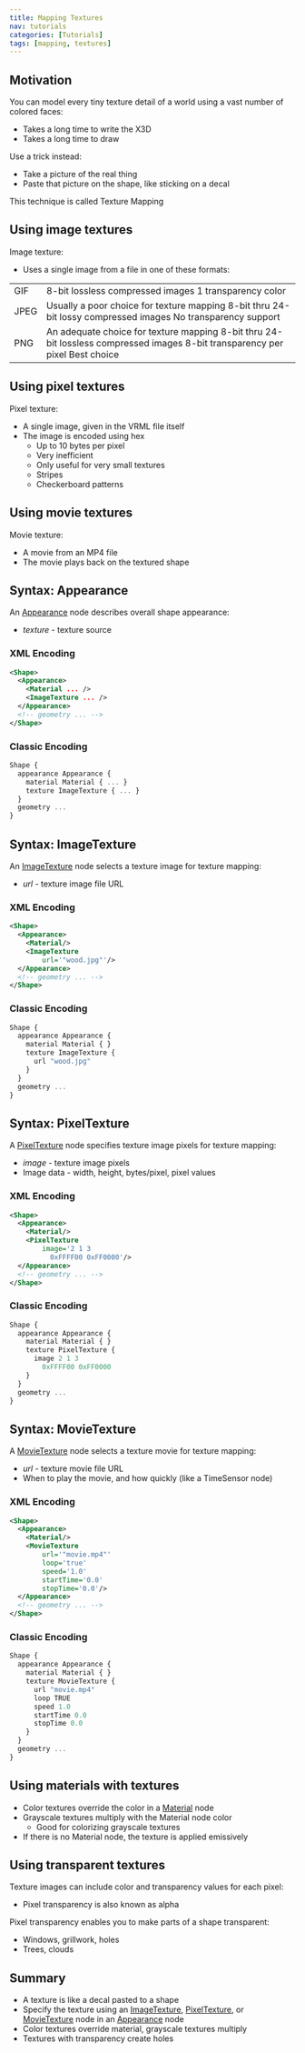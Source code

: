 ```yaml
---
title: Mapping Textures
nav: tutorials
categories: [Tutorials]
tags: [mapping, textures]
---
```

## Motivation

You can model every tiny texture detail of a world using a vast number of colored faces:

- Takes a long time to write the X3D
- Takes a long time to draw

Use a trick instead:

- Take a picture of the real thing
- Paste that picture on the shape, like sticking on a decal

This technique is called Texture Mapping

## Using image textures

Image texture:

- Uses a single image from a file in one of these formats:

|      |                                                                                                                              |
|------|------------------------------------------------------------------------------------------------------------------------------|
| GIF  | 8-bit lossless compressed images 1 transparency color                                                                        |
| JPEG | Usually a poor choice for texture mapping 8-bit thru 24-bit lossy compressed images No transparency support                  |
| PNG  | An adequate choice for texture mapping 8-bit thru 24-bit lossless compressed images 8-bit transparency per pixel Best choice |

## Using pixel textures

Pixel texture:

- A single image, given in the VRML file itself
- The image is encoded using hex
  - Up to 10 bytes per pixel
  - Very inefficient
  - Only useful for very small textures
  - Stripes
  - Checkerboard patterns

## Using movie textures

Movie texture:

- A movie from an MP4 file
- The movie plays back on the textured shape

## Syntax: Appearance

An [Appearance](https://www.web3d.org/documents/specifications/19775-1/V3.3/Part01/components/shape.html#Appearance) node describes overall shape appearance:

- *texture* - texture source

### XML Encoding

```xml
<Shape>
  <Appearance>
    <Material ... />
    <ImageTexture ... />
  </Appearance>
  <!-- geometry ... -->
</Shape>
```

### Classic Encoding

```js
Shape {
  appearance Appearance {
    material Material { ... }
    texture ImageTexture { ... }
  }
  geometry ...
}
```

## Syntax: ImageTexture

An [ImageTexture](https://www.web3d.org/documents/specifications/19775-1/V3.3/Part01/components/texturing.html#ImageTexture) node selects a texture image for texture mapping:

- *url* - texture image file URL

### XML Encoding

```xml
<Shape>
  <Appearance>
    <Material/>
    <ImageTexture
        url='"wood.jpg"'/>
  </Appearance>
  <!-- geometry ... -->
</Shape>
```

### Classic Encoding

```js
Shape {
  appearance Appearance {
    material Material { }
    texture ImageTexture {
      url "wood.jpg"
    }
  }
  geometry ...
}
```

## Syntax: PixelTexture

A [PixelTexture](https://www.web3d.org/documents/specifications/19775-1/V3.3/Part01/components/texturing.html#PixelTexture) node specifies texture image pixels for texture mapping:

- *image* - texture image pixels
- Image data - width, height, bytes/pixel, pixel values

### XML Encoding

```xml
<Shape>
  <Appearance>
    <Material/>
    <PixelTexture
        image='2 1 3
          0xFFFF00 0xFF0000'/>
  </Appearance>
  <!-- geometry ... -->
</Shape>
```

### Classic Encoding

```js
Shape {
  appearance Appearance {
    material Material { }
    texture PixelTexture {
      image 2 1 3
        0xFFFF00 0xFF0000
    }
  }
  geometry ...
}
```

## Syntax: MovieTexture

A [MovieTexture](https://www.web3d.org/documents/specifications/19775-1/V3.3/Part01/components/texturing.html#MovieTexture) node selects a texture movie for texture mapping:

- *url* - texture movie file URL
- When to play the movie, and how quickly (like a TimeSensor node)

### XML Encoding

```xml
<Shape>
  <Appearance>
    <Material/>
    <MovieTexture
        url='"movie.mp4"'
        loop='true'
        speed='1.0'
        startTime='0.0'
        stopTime='0.0'/>
  </Appearance>
  <!-- geometry ... -->
</Shape>
```

### Classic Encoding

```js
Shape {
  appearance Appearance {
    material Material { }
    texture MovieTexture {
      url "movie.mp4"
      loop TRUE
      speed 1.0
      startTime 0.0
      stopTime 0.0
    }
  }
  geometry ...
}
```

## Using materials with textures

- Color textures override the color in a [Material](https://www.web3d.org/documents/specifications/19775-1/V3.3/Part01/components/shape.html#Material) node
- Grayscale textures multiply with the Material node color
  - Good for colorizing grayscale textures
- If there is no Material node, the texture is applied emissively

## Using transparent textures

Texture images can include color and transparency values for each pixel:

- Pixel transparency is also known as alpha

Pixel transparency enables you to make parts of a shape transparent:

- Windows, grillwork, holes
- Trees, clouds

## Summary

- A texture is like a decal pasted to a shape
- Specify the texture using an [ImageTexture](https://www.web3d.org/documents/specifications/19775-1/V3.3/Part01/components/texturing.html#ImageTexture), [PixelTexture](https://www.web3d.org/documents/specifications/19775-1/V3.3/Part01/components/texturing.html#PixelTexture), or [MovieTexture](https://www.web3d.org/documents/specifications/19775-1/V3.3/Part01/components/texturing.html#MovieTexture) node in an [Appearance](https://www.web3d.org/documents/specifications/19775-1/V3.3/Part01/components/shape.html#Appearance) node
- Color textures override material, grayscale textures multiply
- Textures with transparency create holes
